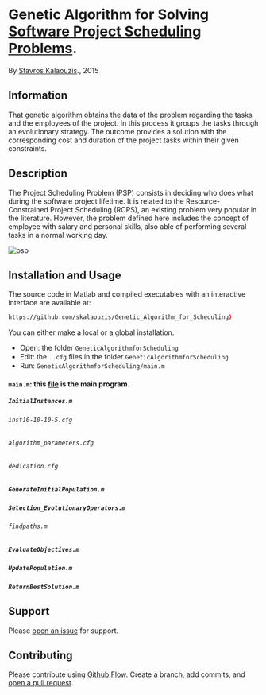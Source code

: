 # Genetic Algorithm for Solving [Software Project Scheduling Problems](http://tracer.lcc.uma.es/problems/psp/index.html).

By [Stavros Kalaouzis](https://github.com/skalaouzis)., 2015

## Information

That genetic algorithm obtains the [data](http://tracer.lcc.uma.es/problems/psp/generator.html) of the problem regarding the tasks and the employees of the project. In this process it groups the tasks through an evolutionary strategy. The outcome provides a solution with the corresponding cost and duration of the project tasks within their given constraints.

## Description 	

The Project Scheduling Problem (PSP) consists in deciding who does what during the software project lifetime. It is related to the Resource-Constrained Project Scheduling (RCPS), an existing problem very popular in the literature. However, the problem defined here includes the concept of employee with salary and personal skills, also able of performing several tasks in a normal working day.

![psp](http://tracer.lcc.uma.es/problems/psp/ingsw-instance.gif )

## Installation and Usage

The source code in Matlab and compiled executables with an interactive interface are available at: 
```sh
https://github.com/skalaouzis/Genetic_Algorithm_for_Scheduling)
```
You can either make a local or a global installation. 

* Open: the folder ``GeneticAlgorithmforScheduling`` 
* Edit: the `` .cfg`` ﬁles in the folder ``GeneticAlgorithmforScheduling`` 
* Run: ``GeneticAlgorithmforScheduling/main.m``



#### ``main.m``:  this [file](https://github.com/skalaouzis/Genetic_Algorithm_for_Scheduling/blob/master/main.m) is	the main program.
##### ``InitialInstances.m``	
###### ``inst10-10-10-5.cfg``
###### ``algorithm_parameters.cfg``	
###### ``dedication.cfg``
##### ``GenerateInitialPopulation.m``	
##### ``Selection_EvolutionaryOperators.m``	
######  ``findpaths.m``	
##### ``EvaluateObjectives.m``	
##### ``UpdatePopulation.m``	
##### ``ReturnBestSolution.m``	



## Support

Please [open an issue](https://github.com/fraction/readme-boilerplate/issues/new) for support.

## Contributing

Please contribute using [Github Flow](https://guides.github.com/introduction/flow/). Create a branch, add commits, and [open a pull request](https://github.com/fraction/readme-boilerplate/compare/).


